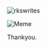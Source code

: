 ![rkswrites](https://socialify.git.ci/KamalDGRT/rkswrites/image?description=1&descriptionEditable=Fun%20panrom%2C%20Linux%20la!&font=Inter&forks=1&issues=1&language=1&owner=1&pattern=Floating%20Cogs&pulls=1&stargazers=1&theme=Dark)

![Meme](https://i.redd.it/fyuad9psesx21.jpg)



Thankyou.
